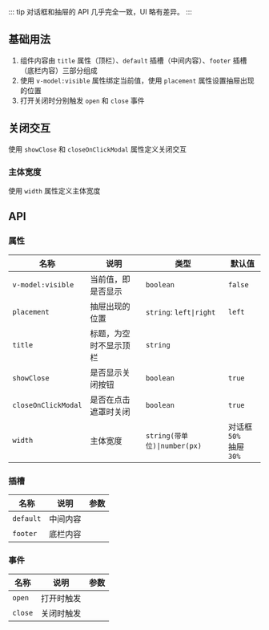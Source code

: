 ::: tip
对话框和抽屉的 API 几乎完全一致，UI 略有差异。
:::

## 基础用法

1. 组件内容由 `title` 属性（顶栏）、`default` 插槽（中间内容）、`footer` 插槽（底栏内容）三部分组成
2. 使用 `v-model:visible` 属性绑定当前值，使用 `placement` 属性设置抽屉出现的位置
3. 打开关闭时分别触发 `open` 和 `close` 事件

<preview path="@docs/component/dialog/demos/basic.vue"></preview>

## 关闭交互

使用 `showClose` 和 `closeOnClickModal` 属性定义关闭交互

<preview path="@docs/component/dialog/demos/close.vue"></preview>

<!--@include: @/component/@parts/props-style.md-->

### 主体宽度

使用 `width` 属性定义主体宽度

<preview path="@docs/component/dialog/demos/width.vue"></preview>

## API

### 属性

| 名称                | 说明                   | 类型                         | 默认值                       |
| ------------------- | ---------------------- | ---------------------------- | ---------------------------- |
| `v-model:visible`   | 当前值，即是否显示     | `boolean`                    | `false`                      |
| `placement`         | 抽屉出现的位置         | `string`: `left\|right`      | `left`                       |
| `title`             | 标题，为空时不显示顶栏 | `string`                     |                              |
| `showClose`         | 是否显示关闭按钮       | `boolean`                    | `true`                       |
| `closeOnClickModal` | 是否在点击遮罩时关闭   | `boolean`                    | `true`                       |
| `width`             | 主体宽度               | `string(带单位)\|number(px)` | 对话框 `50%` <br> 抽屉 `30%` |

### 插槽

| 名称      | 说明     | 参数 |
| --------- | -------- | ---- |
| `default` | 中间内容 |      |
| `footer`  | 底栏内容 |      |

### 事件

| 名称    | 说明       | 参数 |
| ------- | ---------- | ---- |
| `open`  | 打开时触发 |      |
| `close` | 关闭时触发 |      |
